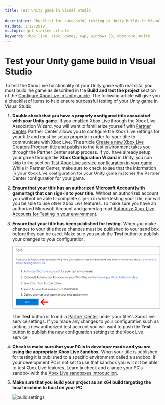 ```yaml
---
title: Test Unity game in Visual Studio

description: Checklist for successful testing of Unity builds in Visual Studio.
ms.date: 3/12/2018
ms.topic: get-started-article
keywords: xbox live, xbox, games, uwp, windows 10, xbox one, unity
---
```

# Test your Unity game build in Visual Studio

To test the Xbox Live functionality of your Unity game with real data, you must build the game as described in the **Build and test the project** section of the [Configure Xbox Live in Unity article](configure-xbox-live-in-unity.md). The following article will give you a checklist of items to help ensure successful testing of your Unity game in Visual Studio.

1. **Double check that you have a properly configured title associated with your Unity game.**
    If you enabled Xbox Live through the Xbox Live Association Wizard, you will want to familiarize yourself with [Partner Center](https://partner.microsoft.com/dashboard). Partner Center allows you to configure the Xbox Live settings for your title and must be setup properly in order for your title to communicate with Xbox Live. The article [Create a new Xbox Live Creators Program title and publish to the test environment](create-and-test-a-new-creators-title.md) takes you through the Partner Center setup process. If you have already setup your game through the **Xbox Configuration Wizard** in Unity, you can skip to the section [Test Xbox Live service configuration in your game](create-and-test-a-new-creators-title.md#test-xbox-live-service-configuration-in-your-game). While in Partner Center, make sure to check to see that the information in your Xbox Live configuration for your Unity game matches the Partner Center configuration for your game.

2. **Ensure that your title has an authorized Microsoft Account(with gamertag) that can sign-in to your title.**
    Without an authorized account you will not be able to complete sign-in in while testing your title, nor will you be able to use other Xbox Live features. To make sure you have an authorized Microsoft Account and gamertag read [Authorize Xbox Live Accounts for Testing in your environment](authorize-xbox-live-accounts.md).

3. **Ensure that your title has been published for testing.**
    When you make changes to your title those changes must be published to your sand box before they can be used. Make sure you push the **Test** button to publish your changes to your configuration.

    ![Publish for test image](../images/creators_udc/creators_udc_xboxlive_config_test.png)

    The **Test** button is found in [Partner Center](https://partner.microsoft.com/dashboard) under your title's Xbox Live service settings. If you made any changes to your configuration such as adding a new authorized test account you will want to push the **Test** button to publish the new configuration settings to the Xbox Live service.

4. **Check to make sure that your PC is in developer mode and you are using the appropriate Xbox Live Sandbox.**
    When your title is published for testing it is published to a specific environment called a sandbox. If your development PC is not set to use that sandbox you will not be able to test Xbox Live features. Learn to check and change your PC's sandbox with the [Xbox Live sandboxes introduction](xbox-live-sandboxes-creators.md).

5. **Make sure that you build your project as an x64 build targeting the local machine to build on your PC**

    ![build settings](../images/unity/get-started-with-creators/vsBuildSettings.JPG)